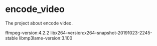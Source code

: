 # encode_video
The project about encode video.

ffmpeg-version:4.2.2
libx264-version:x264-snapshot-20191023-2245-stable
libmp3lame-version:3.100
